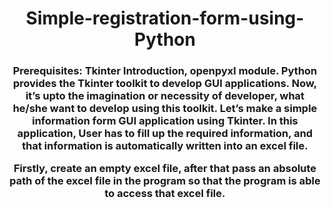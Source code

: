 
<h1 align="center">Simple-registration-form-using-Python</h1>
<h3 align="center">Prerequisites: Tkinter Introduction, openpyxl module.
Python provides the Tkinter toolkit to develop GUI applications. Now, it’s upto the imagination or necessity of developer, what he/she want to develop using this toolkit. Let’s make a simple information form GUI application using Tkinter. In this application, User has to fill up the required information, and that information is automatically written into an excel file.

Firstly, create an empty excel file, after that pass an absolute path of the excel file in the program so that the program is able to access that excel file.</h3>
